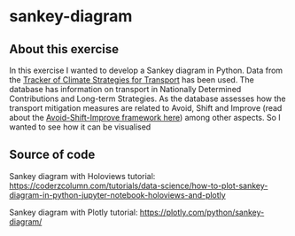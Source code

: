 # sankey-diagram

## About this exercise

In this exercise I wanted to develop a Sankey diagram in Python. Data from the [Tracker of Climate Strategies for Transport](https://www.changing-transport.org/tracker/) has been used. The database has information on transport in Nationally Determined Contributions and Long-term Strategies. As the database assesses how the transport mitigation measures are related to Avoid, Shift and Improve (read about the [Avoid-Shift-Improve framework here](https://www.sutp.org/publications/sustainable-urban-transport-avoid-shift-improve-a-s-i-inua-9/)) among other aspects. So I wanted to see how it can be visualised


## Source of code

Sankey diagram with Holoviews tutorial: https://coderzcolumn.com/tutorials/data-science/how-to-plot-sankey-diagram-in-python-jupyter-notebook-holoviews-and-plotly

Sankey diagram with Plotly tutorial: https://plotly.com/python/sankey-diagram/
